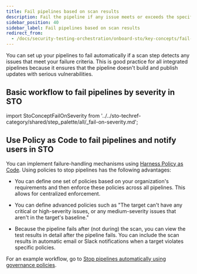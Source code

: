 ```yaml
---
title: Fail pipelines based on scan results
description: Fail the pipeline if any issue meets or exceeds the specified severity.
sidebar_position: 40
sidebar_label: Fail pipelines based on scan results
redirect_from:
  - /docs/security-testing-orchestration/onboard-sto/key-concepts/fail-pipelines-by-severity
---
```


You can set up your pipelines to fail automatically if a scan step detects any issues that meet your failure criteria. This is good practice for all integrated pipelines because it ensures that the pipeline doesn't build and publish updates with serious vulnerabilities. 

## Basic workflow to fail pipelines by severity in STO


import StoConceptFailOnSeverity from '../../sto-techref-category/shared/step_palette/all/_fail-on-severity.md';



<StoConceptFailOnSeverity  />


## Use Policy as Code to fail pipelines and notify users in STO

You can implement failure-handling mechanisms using [Harness Policy as Code](/docs/category/policy-as-code). Using policies to stop pipelines has the following advantages:

* You can define one set of policies based on your organization's requirements and then enforce these policies across all pipelines. This allows for centralized enforcement. 

* You can define advanced policies such as "The target can't have any critical or high-severity issues, or any medium-severity issues that aren't in the target's baseline."

* Because the pipeline fails after (not during) the scan, you can view the test results in detail after the pipeline fails. You can include the scan results in automatic email or Slack notifications when a target violates specific policies.

For an example workflow, go to [Stop pipelines automatically using governance policies](/docs/security-testing-orchestration/policies/create-opa-policies).